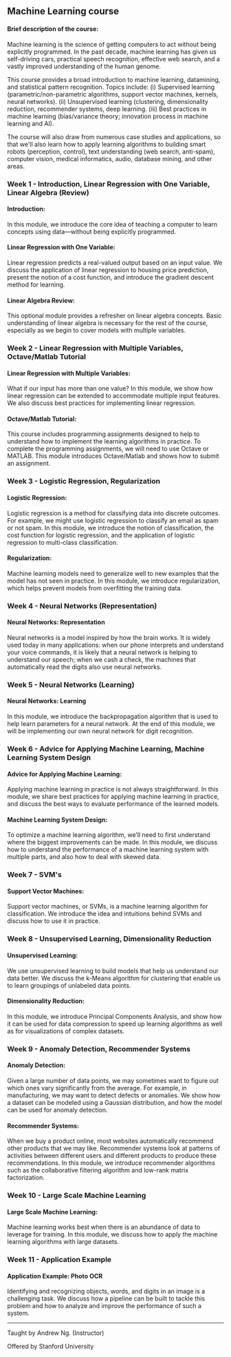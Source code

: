 ## Machine Learning course
#### Brief description of the course:
Machine learning is the science of getting computers to act without being explicitly programmed. In the past decade, machine learning has given us self-driving cars, practical speech recognition, effective web search, and a vastly improved understanding of the human genome.

This course provides a broad introduction to machine learning, datamining, and statistical pattern recognition. Topics include: (i) Supervised learning (parametric/non-parametric algorithms, support vector machines, kernels, neural networks). (ii) Unsupervised learning (clustering, dimensionality reduction, recommender systems, deep learning. (iii) Best practices in machine learning (bias/variance theory; innovation process in machine learning and AI). 

The course will also draw from numerous case studies and applications, so that we'll also learn how to apply learning algorithms to building smart robots (perception, control), text understanding (web search, anti-spam), computer vision, medical informatics, audio, database mining, and other areas.

### Week 1 - Introduction, Linear Regression with One Variable, Linear Algebra (Review)
#### Introduction:
In this module, we introduce the core idea of teaching a computer to learn concepts using data—without being explicitly programmed.

#### Linear Regression with One Variable:
Linear regression predicts a real-valued output based on an input value. We discuss the application of linear regression to housing price prediction, present the notion of a cost function, and introduce the gradient descent method for learning.

#### Linear Algebra Review:
This optional module provides a refresher on linear algebra concepts. Basic understanding of linear algebra is necessary for the rest of the course, especially as we begin to cover models with multiple variables.

### Week 2 - Linear Regression with Multiple Variables, Octave/Matlab Tutorial
#### Linear Regression with Multiple Variables:
What if our input has more than one value? In this module, we show how linear regression can be extended to accommodate multiple input features. We also discuss best practices for implementing linear regression.

#### Octave/Matlab Tutorial:
This course includes programming assignments designed to help to understand how to implement the learning algorithms in practice. To complete the programming assignments, we will need to use Octave or MATLAB. This module introduces Octave/Matlab and shows how to submit an assignment.

### Week 3 - Logistic Regression, Regularization
#### Logistic Regression:
Logistic regression is a method for classifying data into discrete outcomes. For example, we might use logistic regression to classify an email as spam or not spam. In this module, we introduce the notion of classification, the cost function for logistic regression, and the application of logistic regression to multi-class classification.

#### Regularization:
Machine learning models need to generalize well to new examples that the model has not seen in practice. In this module, we introduce regularization, which helps prevent models from overfitting the training data.

### Week 4 - Neural Networks (Representation)
#### Neural Networks: Representation
Neural networks is a model inspired by how the brain works. It is widely used today in many applications: when our phone interprets and understand your voice commands, it is likely that a neural network is helping to understand our speech; when we cash a check, the machines that automatically read the digits also use neural networks.

### Week 5 - Neural Networks (Learning)
#### Neural Networks: Learning
In this module, we introduce the backpropagation algorithm that is used to help learn parameters for a neural network. At the end of this module, we will be implementing our own neural network for digit recognition.

### Week 6 - Advice for Applying Machine Learning, Machine Learning System Design
#### Advice for Applying Machine Learning:
Applying machine learning in practice is not always straightforward. In this module, we share best practices for applying machine learning in practice, and discuss the best ways to evaluate performance of the learned models.

#### Machine Learning System Design:
To optimize a machine learning algorithm, we’ll need to first understand where the biggest improvements can be made. In this module, we discuss how to understand the performance of a machine learning system with multiple parts, and also how to deal with skewed data.

### Week 7 - SVM's
#### Support Vector Machines:
Support vector machines, or SVMs, is a machine learning algorithm for classification. We introduce the idea and intuitions behind SVMs and discuss how to use it in practice.

### Week 8 - Unsupervised Learning, Dimensionality Reduction 
#### Unsupervised Learning:
We use unsupervised learning to build models that help us understand our data better. We discuss the k-Means algorithm for clustering that enable us to learn groupings of unlabeled data points.

#### Dimensionality Reduction:
In this module, we introduce Principal Components Analysis, and show how it can be used for data compression to speed up learning algorithms as well as for visualizations of complex datasets.

### Week 9 - Anomaly Detection, Recommender Systems
#### Anomaly Detection:
Given a large number of data points, we may sometimes want to figure out which ones vary significantly from the average. For example, in manufacturing, we may want to detect defects or anomalies. We show how a dataset can be modeled using a Gaussian distribution, and how the model can be used for anomaly detection.

#### Recommender Systems:
When we buy a product online, most websites automatically recommend other products that we may like. Recommender systems look at patterns of activities between different users and different products to produce these recommendations. In this module, we introduce recommender algorithms such as the collaborative filtering algorithm and low-rank matrix factorization.

### Week 10 - Large Scale Machine Learning
#### Large Scale Machine Learning:
Machine learning works best when there is an abundance of data to leverage for training. In this module, we discuss how to apply the machine learning algorithms with large datasets.

### Week 11 -  Application Example
#### Application Example: Photo OCR
Identifying and recognizing objects, words, and digits in an image is a challenging task. We discuss how a pipeline can be built to tackle this problem and how to analyze and improve the performance of such a system.

---
Taught by Andrew Ng. (Instructor)

Offered by Stanford University
